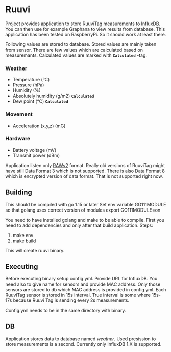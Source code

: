 # Ruuvi
Project provides application to store RuuviTag measurements to InfluxDB. You can then use for example Graphana to view results from database. This application has been tested on RaspberryPi. So it should work at least there.

Following values are stored to database. Stored values are mainly taken from sensor. There are few values which are calculated based on measuremants. Calculated values are marked with **`Calculated`** -tag.

### Weather
* Temperature (°C)
* Pressure (hPa)
* Humidity (%)
* Absolutely humidity (g/m2) **`Calculated`**
* Dew point (°C) **`Calculated`**

### Movement
* Acceleration (x,y,z) (mG)

### Hardware
* Battery voltage (mV)
* Transmit power (dBm)

Application listen only [RAWv2](https://docs.ruuvi.com/communication/bluetooth-advertisements/data-format-5-rawv2) format. Really old versions of RuuviTag might have still Data Format 3 which is not supported. There is also Data Format 8 which is encrypted version of data format. That is not supported right now. 

## Building

This should be compiled with go 1.15 or later
Set env variable  GO111MODULE so that golang uses correct version of modules
export GO111MODULE=on

You need to have installed golang and make to be able to compile. First you need to add dependencies and only after that build application.
Steps:
1. make env
2. make build

This will create ruuvi binary.


## Executing

Before executing binary setup config.yml. Provide URL for InfluxDB. You need also to give name for sensors and provide MAC address. Only those sensors are stored to db which MAC address is provided in config.yml. Each RuuviTag sensor is stored in 15s interval. True interval is some where 15s-17s because Ruuvi Tag is sending every 2s measurements.

Config.yml needs to be in the same directory with binary.

## DB

Application stores data to database named *weather*. Used presission to store measurements is a second. Currently only InfluxDB 1.X is supported.

